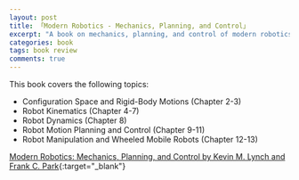 ```yaml
---
layout: post
title: 「Modern Robotics - Mechanics, Planning, and Control」
excerpt: "A book on mechanics, planning, and control of modern robotics"
categories: book
tags: book review
comments: true
---
```


This book covers the following topics:
- Configuration Space and Rigid-Body Motions (Chapter 2-3)
- Robot Kinematics (Chapter 4-7)
- Robot Dynamics (Chapter 8)
- Robot Motion Planning and Control (Chapter 9-11)
- Robot Manipulation and Wheeled Mobile Robots (Chapter 12-13)

[Modern Robotics: Mechanics, Planning, and Control by Kevin M. Lynch and Frank C. Park](http://hades.mech.northwestern.edu/index.php/Modern_Robotics){:target="_blank"}